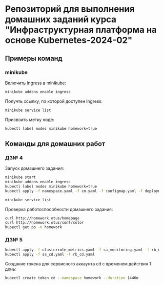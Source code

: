 # Репозиторий для выполнения домашних заданий курса "Инфраструктурная платформа на основе Kubernetes-2024-02" 

## Примеры команд

### minikube

Включить Ingress в minikube:
```bash
minikube addons enable ingress
```

Получть ссылку, по которой доступен Ingress:
```bash
minikube service list
```

Присвоить метку ноде:
```bash
kubectl label nodes minikube homework=true
```

## Команды для домашних работ

### ДЗ№ 4

Запуск домашнего задания:
```bash
minikube start
minikube addons enable ingress
kubectl label nodes minikube homework=true
kubectl apply -f namespace.yaml -f cm.yaml -f configmap.yaml -f deployment.yaml -f service.yaml -f ingress.yaml -f pvc.yaml

minikube service list
```

Проверка работоспособности домашнего задания:
```bash
curl http://homework.otus/homepage
curl http://homework.otus/conf/color
kubectl get po -n homework
```

### ДЗ№ 5

```bash
kubectl apply -f clusterrole_metrics.yaml -f sa_monitoring.yaml -f rb_monitoring.yaml
kubectl apply -f sa_cd.yaml -f rb_cd.yaml
```

Создание токена для сервисного аккаунта cd с временем действия 1 день:
```bash
kubectl create token cd --namespace homework --duration 1440m
```


